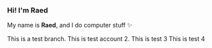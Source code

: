 ### Hi! I'm Raed

My name is **Raed**, and I do computer stuff ✨

This is a test branch.
This is test account 2.
This is test 3
This is test 4
